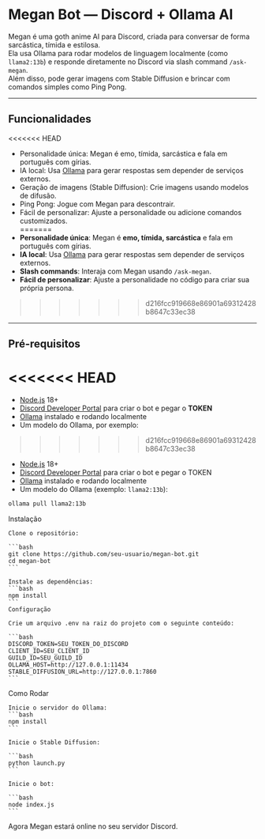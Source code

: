 # Megan Bot — Discord + Ollama AI

Megan é uma goth anime AI para Discord, criada para conversar de forma sarcástica, tímida e estilosa.  
Ela usa Ollama para rodar modelos de linguagem localmente (como `llama2:13b`) e responde diretamente no Discord via slash command `/ask-megan`.  
Além disso, pode gerar imagens com Stable Diffusion e brincar com comandos simples como Ping Pong.

---

## Funcionalidades

<<<<<<< HEAD
- Personalidade única: Megan é emo, tímida, sarcástica e fala em português com gírias.  
- IA local: Usa [Ollama](https://ollama.ai/) para gerar respostas sem depender de serviços externos.  
- Geração de imagens (Stable Diffusion): Crie imagens usando modelos de difusão.  
- Ping Pong: Jogue com Megan para descontrair.  
- Fácil de personalizar: Ajuste a personalidade ou adicione comandos customizados.  
=======
-  **Personalidade única**: Megan é **emo, tímida, sarcástica** e fala em português com gírias.  
-  **IA local**: Usa [Ollama](https://ollama.ai/) para gerar respostas sem depender de serviços externos.  
-  **Slash commands**: Interaja com Megan usando `/ask-megan`.  
-  **Fácil de personalizar**: Ajuste a personalidade no código para criar sua própria persona.  
>>>>>>> d216fcc919668e86901a69312428b8647c33ec38

---

## Pré-requisitos
<<<<<<< HEAD
=======

- [Node.js](https://nodejs.org/) 18+
- [Discord Developer Portal](https://discord.com/developers/applications) para criar o bot e pegar o **TOKEN**
- [Ollama](https://ollama.ai/) instalado e rodando localmente
- Um modelo do Ollama, por exemplo:
>>>>>>> d216fcc919668e86901a69312428b8647c33ec38

- [Node.js](https://nodejs.org/) 18+  
- [Discord Developer Portal](https://discord.com/developers/applications) para criar o bot e pegar o TOKEN  
- [Ollama](https://ollama.ai/) instalado e rodando localmente  
- Um modelo do Ollama (exemplo: `llama2:13b`):
```bash
ollama pull llama2:13b
```

Instalação

    Clone o repositório:

    ```bash
    git clone https://github.com/seu-usuario/megan-bot.git
    cd megan-bot
    ```

    Instale as dependências:
    ```bash
    npm install
    ```
    Configuração

    Crie um arquivo .env na raiz do projeto com o seguinte conteúdo:

    ```bash
    DISCORD_TOKEN=SEU_TOKEN_DO_DISCORD
    CLIENT_ID=SEU_CLIENT_ID
    GUILD_ID=SEU_GUILD_ID
    OLLAMA_HOST=http://127.0.0.1:11434
    STABLE_DIFFUSION_URL=http://127.0.0.1:7860
    ```

Como Rodar

    Inicie o servidor do Ollama:
    ```bash
    npm install
    ```

    Inicie o Stable Diffusion:

    ```bash
    python launch.py
    ```

    Inicie o bot:
    
    ```bash
    node index.js
    ```
Agora Megan estará online no seu servidor Discord.
